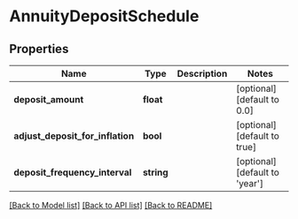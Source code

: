 # AnnuityDepositSchedule

## Properties
Name | Type | Description | Notes
------------ | ------------- | ------------- | -------------
**deposit_amount** | **float** |  | [optional] [default to 0.0]
**adjust_deposit_for_inflation** | **bool** |  | [optional] [default to true]
**deposit_frequency_interval** | **string** |  | [optional] [default to 'year']

[[Back to Model list]](../README.md#documentation-for-models) [[Back to API list]](../README.md#documentation-for-api-endpoints) [[Back to README]](../README.md)


